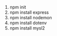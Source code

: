 1) npm init
2) npm install express
3) npm install nodemon
4) npm install dotenv
5) npm install mysl2
